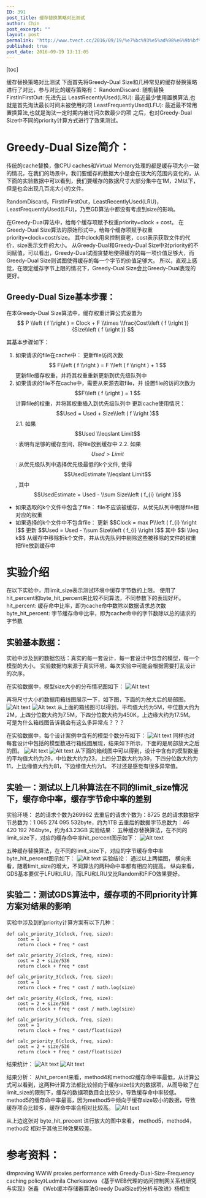 ```yaml
---
ID: 391
post_title: 缓存替换策略对比测试
author: Chin
post_excerpt: ""
layout: post
permalink: 'http://www.tvect.cc/2016/09/19/%e7%bc%93%e5%ad%98%e6%9b%bf%e6%8d%a2%e7%ad%96%e7%95%a5%e5%af%b9%e6%af%94%e6%b5%8b%e8%af%95/'
published: true
post_date: 2016-09-19 13:11:05
---
```

[toc]

缓存替换策略对比测试
下面首先将Greedy-Dual Size和几种常见的缓存替换策略进行了对比，参与对比的缓存策略有：
RandomDiscard: 随机替换
    FirstInFirstOut: 先进先出
    LeastRecentlyUsed(LRU): 最近最少使用置换算法,也就是首先淘汰最长时间未被使用的项
    LeastFrequentlyUsed(LFU): 最近最不常用置换算法,也就是淘汰一定时期内被访问次数最少的项
之后，也对Greedy-Dual Size中不同的priority计算方式进行了效果测试。

<h1>Greedy-Dual Size简介：</h1>

传统的cache替换，像CPU caches和Virtual Memory处理的都是缓存项大小一致的情况，在我们的场景中，我们要缓存的数据大小是会在很大的范围内变化的，从下面的实验数据中可以看到，我们要缓存的数据尺寸大部分集中在1M，2M以下，但是也会出现几百兆大小的文件。

RandomDiscard，FirstInFirstOut，LeastRecentlyUsed(LRU)，LeastFrequentlyUsed(LFU)，乃至GD算法中都没有考虑到size的影响。

在Greedy-Dual算法中，给每个缓存项赋予权重priority=clock + cost。
在Greedy-Dual Size算法的原始形式中，给每个缓存项赋予权重priority=clock+cost/size。
其中clock用来控制衰老，cost表示获取文件的代价，size表示文件的大小。
从Greedy-Dual和Greedy-Dual Size中对priority的不同赋值，可以看出，Greedy-Dual试图贪婪地使得缓存的每一项价值足够大，而Greedy-Dual Size则试图使得缓存的每一个字节的价值足够大。
所以，直观上感觉，在限定缓存字节上限的情况下，Greedy-Dual Size会比Greedy-Dual表现的更好。

<h2>Greedy-Dual Size基本步骤：</h2>

在本Greedy-Dual Size算法中，缓存权重计算公式设置为 $$ P \\left ( f \\right ) = Clock + F \\times \\frac{Cost\\left ( f \\right )}{Size\\left ( f \\right )} $$

其基本步骤如下：
1. 如果请求的file在cache中：
更新file访问次数 $$ F\\left ( f \\right ) = F \\left ( f \\right ) + 1 $$
更新file缓存权重，并将其权重重新更新到优先级队列中
2. 如果请求的file不在cache中，需要从来源去取file，并
设置file的访问次数为 $$F\\left ( f \\right ) = 1 $$
计算file的权重，并将其权重插入到优先级队列中
更新cache使用情况： $$Used = Used + Size\\left ( f \\right )$$
2.1. 如果 $$Used \\leqslant Limit$$ :
表明有足够的缓存空间，将file放到缓存中
2.2. 如果 $$Used > Limit$$ :
从优先级队列中选择优先级最低的k个文件, 使得 $$UsedEstimate \\leqslant Limit$$ , 其中
$$UsedEstimate = Used - \\sum Size\\left ( f_{i} \\right )$$

<ul>
<li>如果选取的k个文件中包含了file：
file不应该被缓存，从优先队列中剔除file相对应的权重</li>
<li>如果选择的k个文件中不包含file：
更新 $$Clock = max P\\left ( f_{i} \\right )$$
更新 $$Used = Used - \\sum Size\\left ( f_{i} \\right )$$
其中 $$i \\leq k$$
从缓存中移除折k个文件，并从优先队列中剔除这些被移除的文件的权重
把file放到缓存中</li>
</ul>

<h1>实验介绍</h1>

在以下实验中，用limit_size表示测试环境中缓存字节数的上限。
使用了hit_percent和byte_hit_percent来比较不同算法，不同参数下的表现好坏。
hit_percent: 缓存命中比率，即为cache命中数除以数据请求总次数
byte_hit_percent: 字节缓存命中比率，即为cache命中的字节数除以总的请求的字节数

<h2>实验基本数据：</h2>

实验中涉及到的数据包括：真实的每一套设计，每一套设计中包含的模型，每一个模型的大小。
实验数据均来源于真实环境，每次实验中可能会根据需要打乱设计的次序。

在实验数据中，模型size大小的分布情况图如下：
<img src="http://obn75nm65.bkt.clouddn.com/model_size.png" alt="Alt text" />

再将尺寸大小的数据用箱线图展示一下，如下图，下面的为放大后的局部图。
<img src="http://obn75nm65.bkt.clouddn.com/model_size_1.png" alt="Alt text" />
<img src="http://obn75nm65.bkt.clouddn.com/model_size_2.png" alt="Alt text" />
从上面的箱线图可以得到，平均值大约为5M，中位数大约为2M，上四分位数大约为7.5M，下四分位数大约为450K，上边缘大约为17.5M。
可是为什么箱线图告诉我会有这么多异常点？？？

在实验数据中，每个设计案例中含有的模型个数分布如下：
<img src="http://obn75nm65.bkt.clouddn.com/model_dis.png" alt="Alt text" />
同样也对每套设计中包括的模型数进行箱线图展现，结果如下所示，下面的是局部放大之后的图。
<img src="http://obn75nm65.bkt.clouddn.com/model_dis_1.png" alt="Alt text" />
<img src="http://obn75nm65.bkt.clouddn.com/model_dis_2.png" alt="Alt text" />
从下面的箱线图中可以得到，设计中含有的模型数量的平均值大约为29，中位数大约为23，上四分卫数大约为39，下四分位数大约为11，上边缘值大约为81，下边缘值大约为1。
不过还是感觉有很多异常值。

<h2>实验一：测试以上几种算法在不同的limit_size情况下，缓存命中率，缓存字节命中率的差别</h2>

实验环境：
总的请求个数为269962
去重后的请求个数为：8725
总的请求数据字节总数为：1 065 274 095 532byte，约为1TB
去重后的数据字节总数为：46 420 192 764byte，约为43.23GB
实验结果：
五种缓存替换算法，在不同的limit_size下，对应的缓存命中率hit_percent图示如下：
<img src="http://obn75nm65.bkt.clouddn.com/hit-limit.png" alt="Alt text" />

五种缓存替换算法，在不同的limit_size下，对应的字节缓存命中率byte_hit_percent图示如下：
<img src="http://obn75nm65.bkt.clouddn.com/bytehit-limit.png" alt="Alt text" />
实验结论：
通过以上两幅图，
横向来看，随着limit_size的增大，不同算法的两种命中率都有相应的提高。
纵向来看，GDS基本要优于LFU和LRU，而LFU和LRU又比Random和FIFO效果要好。

<h2>实验二：测试GDS算法中，缓存项的不同priority计算方案对结果的影响</h2>

实验中涉及到的priority计算方案有以下几种：

<pre class="line-numbers prism-highlight" data-start="1"><code class="language-python">def calc_priority_1(clock, freq, size):
    cost = 1
    return clock + freq * cost

def calc_priority_2(clock, freq, size):
    cost = 2 + size/536
    return clock + freq * cost

def calc_priority_3(clock, freq, size):
    cost = 1
    return clock + freq * cost / math.log(size)

def calc_priority_4(clock, freq, size):
    cost = 2 + size/536
    return clock + freq * cost / math.log(size)

def calc_priority_5(clock, freq, size):
    cost = 1
    return clock + freq * cost/float(size)

def calc_priority_6(clock, freq, size):
    cost = 2 + size/536
    return clock + freq * cost/float(size)
</code></pre>

结果统计：
<img src="http://obn75nm65.bkt.clouddn.com/priority-hit.png" alt="Alt text" />
<img src="http://obn75nm65.bkt.clouddn.com/priority-bytehit.png" alt="Alt text" />

结果分析：
从hit_percent来看，method4和method2缓存命中率最低，从计算公式可以看到，这两种计算方法都比较倾向于缓存size较大的数据项，从而导致了在limit_size的限制下，缓存的数据项数目会比较少，导致缓存命中率较低。method5的缓存命中率最高，因为method5中倾向于缓存size较小的数据，导致缓存项会比较多，缓存命中率会相对比较高。
<img src="http://obn75nm65.bkt.clouddn.com/priority-bytehit_detail.png" alt="Alt text" />

从上边这张对 byte_hit_precent 进行放大的图中来看，
method5，method4，method2 相对于其他三种效果较差。

<h1>参考资料：</h1>

《Improving WWW proxies performance with Greedy-Dual-Size-Frequency caching policy》Ludmila Cherkasova
《基于WEB代理的访问控制网关系统研究与实现》张鑫
《Web缓冲存储器算法Greedy DualSize的分析与改进》杨相生